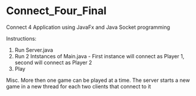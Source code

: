 # Connect_Four_Final
Connect 4 Application using JavaFx and Java Socket programming
 
 
Instructions:
1. Run Server.java
2. Run 2 Intstances of Main.java - First instance will connect as Player 1, second will connect as Player 2 
3. Play
 
 
Misc. More then one game can be played at a time. The server starts a new game in a new thread for each two clients that connect to it 

